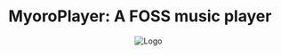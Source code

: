 # MyoroPlayer: A FOSS music player
<p align="center">
  <img src="https://github.com/user-attachments/assets/9ce1d82b-8b12-4236-a756-f02acb21dc78" alt="Logo" />
</p>
